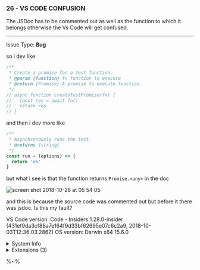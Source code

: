 ### 26 - VS CODE CONFUSION

The JSDoc has to be commented out as well as the function to which it belongs otherwise the Vs Code will get confused.

---

Issue Type: <b>Bug</b>

so i dev like

```js
/**
 * Create a promise for a test function.
 * @param {function} fn function to execute
 * @return {Promise} A promise to execute function.
 */
// async function createTestPromise(fn) {
//   const res = await fn()
//   return res
// }
```

and then i dev more like
```js
/**
 * Asynchronously runs the test.
 * @returns {string}
 */
const run = (options) => {
  return 'ok'
}
```

but what i see is that the function returns `Promise.<any>` in the doc

![screen shot 2018-10-26 at 05 54 05](https://user-images.githubusercontent.com/21156791/47542016-1ae29480-d8e4-11e8-9133-4a3e7236929a.png)

and this is because the source code was commented out but before it there was jsdoc. Is this my fault?

VS Code version: Code - Insiders 1.28.0-insider (431ef9da3cf88a7e164f9d33bf62695e07c6c2a9, 2018-10-03T12:36:03.286Z)
OS version: Darwin x64 15.6.0

<details>
<summary>System Info</summary>

|Item|Value|
|---|---|
|CPUs|Intel(R) Core(TM)2 Duo CPU     P7350  @ 2.00GHz (2 x 2000)|
|GPU Status|2d_canvas: unavailable_software<br>checker_imaging: disabled_off<br>flash_3d: unavailable_software<br>flash_stage3d: unavailable_software<br>flash_stage3d_baseline: unavailable_software<br>gpu_compositing: unavailable_software<br>multiple_raster_threads: disabled_off<br>native_gpu_memory_buffers: unavailable_software<br>rasterization: unavailable_software<br>video_decode: unavailable_software<br>video_encode: unavailable_software<br>webgl: unavailable_off<br>webgl2: unavailable_off|
|Load (avg)|19, 13, 9|
|Memory (System)|8.00GB (0.32GB free)|
|Process Argv||
|Screen Reader|no|
|VM|0%|

</details><details><summary>Extensions (3)</summary>

Extension|Author (truncated)|Version
---|---|---
vscode-eslint|dba|1.6.1
code-spell-checker|str|1.6.10
vscode-wakatime|Wak|1.2.3


</details>
<!-- generated by issue reporter -->

%~%